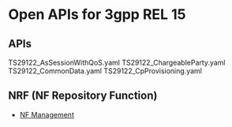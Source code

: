 # Open APIs for 3gpp REL 15

## APIs
TS29122_AsSessionWithQoS.yaml
TS29122_ChargeableParty.yaml
TS29122_CommonData.yaml
TS29122_CpProvisioning.yaml

## NRF (NF Repository Function)
* [NF Management](https://forge.etsi.org/swagger/editor/?url=https://forge.etsi.org/gitlab/3GPP/openapis-playground/raw/REL-15/TS29510_Nnrf_NFManagement.yaml)

